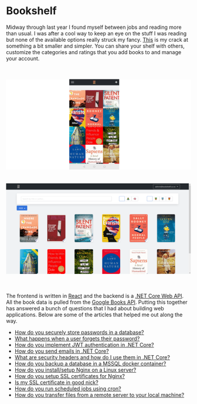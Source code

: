# Bookshelf
Midway through last year I found myself between jobs and reading more than usual. I was after a cool way to keep an eye on the stuff I was reading but none of the available options really struck my fancy. [This](https://bookshelf.co.nz) is my crack at something a bit smaller and simpler. You can share your shelf with others, customize the categories and ratings that you add books to and manage your account.<br/><br/><br />

![alt Mobile](public/mobile.png?raw=true "Mobile")<br/><br/><br/>
![alt Desktop](public/desktop.PNG?raw=true "Desktop")<br/><br/><br/>

The frontend is written in [React](https://reactjs.org/) and the backend is a [.NET Core Web API](https://docs.microsoft.com/en-us/aspnet/core/web-api/?view=aspnetcore-3.1). All the book data is pulled from the [Google Books API](https://developers.google.com/books). Putting this together has answered a bunch of questions that I had about building web applications. Below are some of the articles that helped me out along the way.
 - [How do you securely store passwords in a database?](https://medium.com/@mehanix/lets-talk-security-salted-password-hashing-in-c-5460be5c3aae)
 - [What happens when a user forgets their password?](https://stackoverflow.com/questions/1102781/best-way-for-a-forgot-password-implementation)
 - [How do you implement JWT authentication in .NET Core?](https://medium.com/@mmoshikoo/jwt-authentication-using-c-54e0c71f21b0)
 - [How do you send emails in .NET Core?](https://dotnetcoretutorials.com/2017/11/02/using-mailkit-send-receive-email-asp-net-core/)
 - [What are security headers and how do I use them in .NET Core?](https://www.hanselman.com/blog/EasilyAddingSecurityHeadersToYourASPNETCoreWebAppAndGettingAnAGrade.aspx)
 - [How do you backup a database in a MSSQL docker container?](https://gist.github.com/ashmidgley/694046e24c5218bfd6eca94c01e8151c)
 - [How do you install/setup Nginx on a Linux server?](https://www.digitalocean.com/community/tutorials/how-to-install-nginx-on-ubuntu-18-04)
 - [How do you setup SSL certificates for Nginx?](https://www.digitalocean.com/community/tutorials/how-to-secure-nginx-with-let-s-encrypt-on-ubuntu-18-04)
 - [Is my SSL certificate in good nick?](https://www.ssllabs.com/ssltest/)
 - [How do you run scheduled jobs using cron?](https://www.digitalocean.com/community/tutorials/how-to-use-cron-to-automate-tasks-ubuntu-1804)
 - [How do you transfer files from a remote server to your local machine?](https://www.digitalocean.com/community/tutorials/how-to-use-sftp-to-securely-transfer-files-with-a-remote-server)
